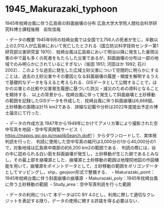# 1945_Makurazaki_typhoon

1945年枕崎台風に伴う広島県の斜面崩壊の分布
広島大学大学院人間社会科学研究科博士課程後期　岩佐佳哉

・データの概要
1945年9月の枕崎台風では全国で3,756人の死者が生じ，半数以上の2,012人が広島県において死亡したとされる（国立防災科学技術センター第1研究部災害研究室 1970）．枕崎台風は広島県において明治以降に発生した豪雨災害の中で最も多くの死者をもたらした災害であるが，斜面崩壊の分布は一部の地域でのみ明らかにされているにすぎない（坂田 1951; 河田ほか 1992; 石川 2002）．このような過去に発生した広域土砂災害について空間的に明らかにすることは，過去の土砂災害やその要因となる斜面崩壊の履歴・頻度を解明するうえで基礎的なデータを与えると考えられる．GISデータとして公開することで，ほかの災害との比較や災害発生履歴に基づいた防災・減災のための資料となることを期待する．
以上の背景から，枕崎台風に伴って発生して斜面崩壊と土砂移動の範囲を記録したGISデータを作成した．枕崎台風に伴う斜面崩壊は6,668個，土砂移動の面積は計15 km2である．詳細な記載や分析は2022年度提出予定の博士論文にて行った．

・データの作成方法
1947年から1948年にかけてアメリカ軍により撮影された空中写真を地図・空中写真閲覧サービス（ https://mapps.gsi.go.jp/maplibSearch.do#1 ）からダウンロードして、実体視判読を行った．
判読に使用した空中写真の縮尺は3,000分の1から40,000分の1で，対象地域は広島県中南部の約6,200 km2の範囲である．
判読の際には，谷の中に認められる白い筋を斜面崩壊が発生し，土砂移動が生じた跡であるとみなし，その最上部を崩壊源とした．崩壊源と土砂移動の範囲は地理院地図の作図機能を用いて，崩壊源をポイントデータとして，土砂移動の範囲をポリゴンデータとしてマッピングし，shp，geojson形式で整備する．
・Makurazaki_point：1945年枕崎台風に伴う斜面崩壊の崩壊源
・Makurazaki_poly：1945年枕崎台風に伴う土砂移動の範囲
・Study_area：空中写真判読を行った範囲

・データの利用について
本データはCC BY 4.0とし，利用に際して適切なクレジットを表記する限り，データの使用に関する許諾を得る必要はない．
